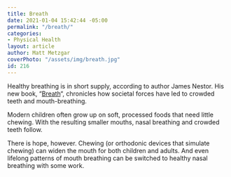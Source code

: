 ```yaml
---
title: Breath
date: 2021-01-04 15:42:44 -05:00
permalink: "/breath/"
categories:
- Physical Health
layout: article
author: Matt Metzgar
coverPhoto: "/assets/img/breath.jpg"
id: 216
---
```


Healthy breathing is in short supply, according to author James Nestor. His new book, &#8220;<a href="https://www.amazon.com/Breath-New-Science-Lost-Art/dp/0735213615/" target="_blank" rel="noreferrer noopener">Breath</a>&#8220;, chronicles how societal forces have led to crowded teeth and mouth-breathing.

Modern children often grow up on soft, processed foods that need little chewing. With the resulting smaller mouths, nasal breathing and crowded teeth follow.

There is hope, however. Chewing (or orthodonic devices that simulate chewing) can widen the mouth for both children and adults. And even lifelong patterns of mouth breathing can be switched to healthy nasal breathing with some work.